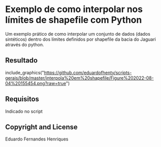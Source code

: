 # Exemplo de como interpolar nos límites de shapefile com Python
Um exemplo prático de como interpolar um conjunto de dados (dados sintéticos)
dentro dos límites definidos por shapefile da bacia do Jaguari através do python.


## Resultado
include_graphics("https://github.com/eduardofhenty/scripts-gerais/blob/master/interpola%20em%20shapefile/Figure%202022-08-04%20155454.png?raw=true")


## Requisitos
Indicado no script

## Copyright and License
Eduardo Fernandes Henriques
